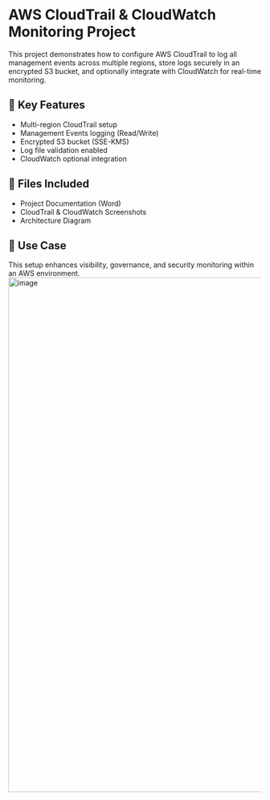 # AWS CloudTrail & CloudWatch Monitoring Project

This project demonstrates how to configure AWS CloudTrail to log all management events across multiple regions, store logs securely in an encrypted S3 bucket, and optionally integrate with CloudWatch for real-time monitoring.

## 🔐 Key Features
- Multi-region CloudTrail setup
- Management Events logging (Read/Write)
- Encrypted S3 bucket (SSE-KMS)
- Log file validation enabled
- CloudWatch optional integration

## 📁 Files Included
- Project Documentation (Word)
- CloudTrail & CloudWatch Screenshots
- Architecture Diagram

## 📌 Use Case
This setup enhances visibility, governance, and security monitoring within an AWS environment.
<img width="1536" height="1024" alt="image" src="https://github.com/user-attachments/assets/14b16d7e-fac5-422d-a204-996e102394d5" />

